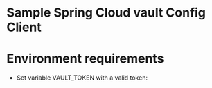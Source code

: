 # Sample Spring Cloud vault Config Client

# Environment requirements

* Set variable VAULT_TOKEN with a valid token:

```$ export VALUT_TOKEN={valid_auth_token_value}